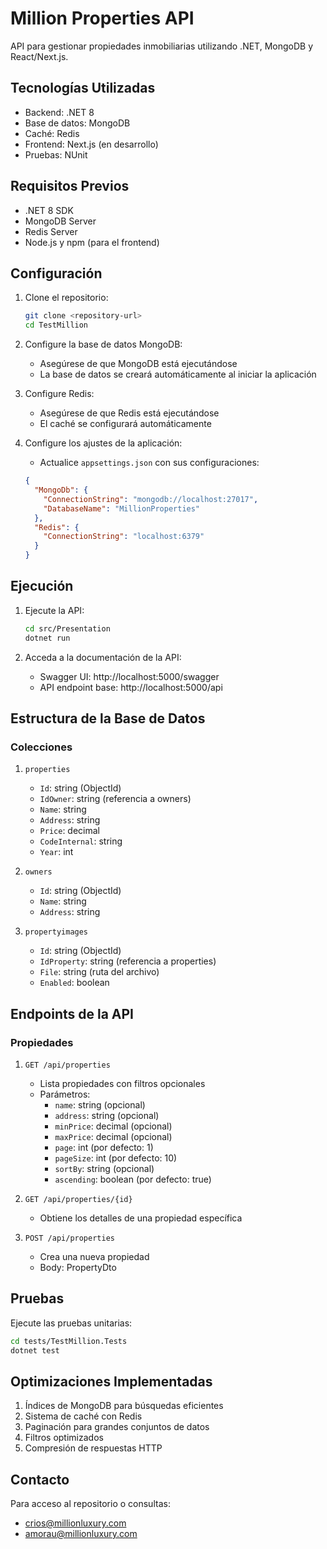 # Million Properties API

API para gestionar propiedades inmobiliarias utilizando .NET, MongoDB y React/Next.js.

## Tecnologías Utilizadas

- Backend: .NET 8
- Base de datos: MongoDB
- Caché: Redis
- Frontend: Next.js (en desarrollo)
- Pruebas: NUnit

## Requisitos Previos

- .NET 8 SDK
- MongoDB Server
- Redis Server
- Node.js y npm (para el frontend)

## Configuración

1. Clone el repositorio:
   ```bash
   git clone <repository-url>
   cd TestMillion
   ```

2. Configure la base de datos MongoDB:
   - Asegúrese de que MongoDB está ejecutándose
   - La base de datos se creará automáticamente al iniciar la aplicación

3. Configure Redis:
   - Asegúrese de que Redis está ejecutándose
   - El caché se configurará automáticamente

4. Configure los ajustes de la aplicación:
   - Actualice `appsettings.json` con sus configuraciones:
   ```json
   {
     "MongoDb": {
       "ConnectionString": "mongodb://localhost:27017",
       "DatabaseName": "MillionProperties"
     },
     "Redis": {
       "ConnectionString": "localhost:6379"
     }
   }
   ```

## Ejecución

1. Ejecute la API:
   ```bash
   cd src/Presentation
   dotnet run
   ```

2. Acceda a la documentación de la API:
   - Swagger UI: http://localhost:5000/swagger
   - API endpoint base: http://localhost:5000/api

## Estructura de la Base de Datos

### Colecciones

1. `properties`
   - `Id`: string (ObjectId)
   - `IdOwner`: string (referencia a owners)
   - `Name`: string
   - `Address`: string
   - `Price`: decimal
   - `CodeInternal`: string
   - `Year`: int

2. `owners`
   - `Id`: string (ObjectId)
   - `Name`: string
   - `Address`: string

3. `propertyimages`
   - `Id`: string (ObjectId)
   - `IdProperty`: string (referencia a properties)
   - `File`: string (ruta del archivo)
   - `Enabled`: boolean

## Endpoints de la API

### Propiedades

1. `GET /api/properties`
   - Lista propiedades con filtros opcionales
   - Parámetros:
     - `name`: string (opcional)
     - `address`: string (opcional)
     - `minPrice`: decimal (opcional)
     - `maxPrice`: decimal (opcional)
     - `page`: int (por defecto: 1)
     - `pageSize`: int (por defecto: 10)
     - `sortBy`: string (opcional)
     - `ascending`: boolean (por defecto: true)

2. `GET /api/properties/{id}`
   - Obtiene los detalles de una propiedad específica

3. `POST /api/properties`
   - Crea una nueva propiedad
   - Body: PropertyDto

## Pruebas

Ejecute las pruebas unitarias:
```bash
cd tests/TestMillion.Tests
dotnet test
```

## Optimizaciones Implementadas

1. Índices de MongoDB para búsquedas eficientes
2. Sistema de caché con Redis
3. Paginación para grandes conjuntos de datos
4. Filtros optimizados
5. Compresión de respuestas HTTP

## Contacto

Para acceso al repositorio o consultas:
- crios@millionluxury.com
- amorau@millionluxury.com